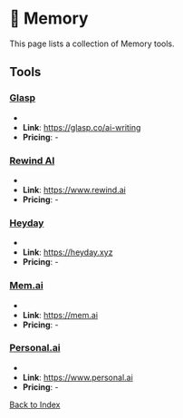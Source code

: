 # 🧠 Memory

This page lists a collection of Memory tools.

## Tools

### [Glasp](https://glasp.co/ai-writing)
-
- **Link**: https://glasp.co/ai-writing
- **Pricing**: -

### [Rewind AI](https://www.rewind.ai)
-
- **Link**: https://www.rewind.ai
- **Pricing**: -

### [Heyday](https://heyday.xyz)
-
- **Link**: https://heyday.xyz
- **Pricing**: -

### [Mem.ai](https://mem.ai)
-
- **Link**: https://mem.ai
- **Pricing**: -

### [Personal.ai](https://www.personal.ai)
-
- **Link**: https://www.personal.ai
- **Pricing**: -


[Back to Index](../README.MD)
